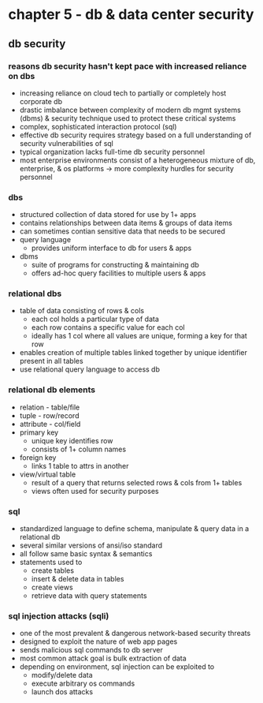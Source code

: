 # chapter 5 - db & data center security

## db security

### reasons db security hasn't kept pace with increased reliance on dbs

- increasing reliance on cloud tech to partially or completely host corporate db
- drastic imbalance between complexity of modern db mgmt systems (dbms) & security technique used to protect these critical systems
- complex, sophisticated interaction protocol (sql)
- effective db security requires strategy based on a full understanding of security vulnerabilities of sql
- typical organization lacks full-time db security personnel
- most enterprise environments consist of a heterogeneous mixture of db, enterprise, & os platforms -> more complexity hurdles for security personnel

### dbs

- structured collection of data stored for use by 1+ apps
- contains relationships between data items & groups of data items
- can sometimes contian sensitive data that needs to be secured
- query language
  - provides uniform interface to db for users & apps
- dbms
  - suite of programs for constructing & maintaining db
  - offers ad-hoc query facilities to multiple users & apps

### relational dbs

- table of data consisting of rows & cols
  - each col holds a particular type of data
  - each row contains a specific value for each col
  - ideally has 1 col where all values are unique, forming a key for that row
- enables creation of multiple tables linked together by unique identifier present in all tables
- use relational query language to access db

### relational db elements

- relation - table/file
- tuple - row/record
- attribute - col/field
- primary key
  - unique key identifies row
  - consists of 1+ column names
- foreign key
  - links 1 table to attrs in another
- view/virtual table
  - result of a query that returns selected rows & cols from 1+ tables
  - views often used for security purposes

### sql

- standardized language to define schema, manipulate & query data in a relational db
- several similar versions of ansi/iso standard
- all follow same basic syntax & semantics
- statements used to
  - create tables
  - insert & delete data in tables
  - create views
  - retrieve data with query statements

### sql injection attacks (sqli)

- one of the most prevalent & dangerous network-based security threats
- designed to exploit the nature of web app pages
- sends malicious sql commands to db server
- most common attack goal is bulk extraction of data
- depending on environment, sql injection can be exploited to
  - modify/delete data
  - execute arbitrary os commands
  - launch dos attacks
